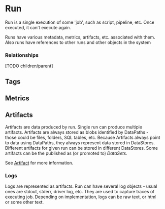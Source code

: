 # Run

Run is a single execution of some 'job', such as script, pipeline, etc. Once executed, it can't execute again.

Runs have various metadata, metrics, artifacts, etc. associated with them. Also runs have references to other runs and other objects in the system

### Relationships

[TODO children/parent]

## Tags



## Metrics

## Artifacts

Artifacts are data produced by run. Single run can produce multiple artifacts. Artifacts are always stored as blobs identified by DataPaths - those could be files, folders, SQL tables, etc. Because Artifacts always point to data using DataPaths, they always represent data stored in DataStores. Different artifacts for given run can be stored in different DataStores. Some artifacts can be the published as (or promoted to) *DataSets*.

See [Artifact](artifact.md) for more information.

### Logs

Logs are represented as artifacts. Run can have several log objects - usual ones are stdout, stderr, driver log, etc. They are used to capture traces of executing job. Depending on implementation, logs can be raw text, or html or some other text.

